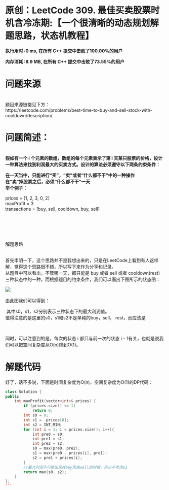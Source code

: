 # 原创：LeetCode 309. 最佳买卖股票时机含冷冻期:【一个很清晰的动态规划解题思路，状态机教程】

**执行用时 :0 ms, 在所有 C++ 提交中击败了100.00%的用户**

**内存消耗 :8.9 MB, 在所有 C++ 提交中击败了73.55%的用户**

# 问题来源

<br/>
题目来源链接见下方： <br/>
https://leetcode.com/problems/best-time-to-buy-and-sell-stock-with-cooldown/description/

# 问题简述：

<br/>**假如有一个 i 个元素的数组，数组的每个元素表示了第 i 天某只股票的价格，设计一种算法来找到利润最大的买卖方式。设计的算法必须遵守以下两条约束条件：**

<strong>在一天当中，只能进行“买”，“卖”或者“什么都不干”中的一种操作<br/>
在“卖”掉股票之后，必须“什么都不干”一天<br/>
举个例子：</strong>

> 
<p>prices = [1, 2, 3, 0, 2]<br/>
maxProfit = 3<br/>
transactions = [buy, sell, cooldown, buy, sell]</p>


# <br/>
解题思路

<br/>
首先申明一下，这个思路并不是我想出来的，只是在LeetCode上看到有人这样解，觉得这个思路很不错，所以写下来作为分享和记录。 <br/>
从题目中可以看出，不管哪一天，都只能是 buy 或者 sell 或者 cooldown(rest) 三种状态中的一种，而根据题目的约束条件，我们可以画出下图所示的状态图： <br/>

![](https://img-blog.csdn.net/20170731204512323?watermark/2/text/aHR0cDovL2Jsb2cuY3Nkbi5uZXQvemp1UGVjbw==/font/5a6L5L2T/fontsize/400/fill/I0JBQkFCMA==/dissolve/70/gravity/SouthEast)
 

由此图我们可以得到：

 其中s0，s1，s2分别表示三种状态下的最大利润值。 <br/>
值得注意的是这里的s0，s1和s2不是单纯的buy，sell， rest，而应该是

 

同时，可以注意到的是，每次的状态 i 都只与前一次的状态 i - 1有关，也就是说我们可以把空间复杂度从O(n)降到O(1)。

# 解题代码

好了，话不多说，下面是时间复杂度为O(n)，空间复杂度为O(1)的DP代码：

```c++
class Solution {
public:
    int maxProfit(vector<int>& prices) {
        if (prices.size() <= 1)
            return 0;
        int s0 = 0;
        int s1 = -prices[0];
        int s2 = INT_MIN;
        for (int i = 1; i < prices.size(); i++){
            int pre0 = s0;
            int pre1 = s1;
            int pre2 = s2;
            s0 = max(pre0, pre2);
            s1 = max(pre0 - prices[i], pre1);
            s2 = pre1 + prices[i];
        }
        //最大利润不可能出现在buy而未sell的时候，所以不考虑s1
        return max(s0, s2);
    }
};
``` 

 

